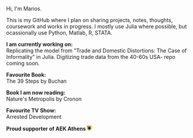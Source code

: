 Hi, I'm Marios.

This is my GitHub where I plan on sharing projects, notes, thoughts, coursework and works in progress. I mostly use Julia where possible, but ocassionally use Python, Matlab, R, STATA. 

**I am currently working on:**  
Replicating the model from "Trade and Domestic Distortions: The Case of Informality" in Julia. 
Digitizing trade data from the 40-60s USA- repo coming soon. 

**Favourite Book:**  
The 39 Steps by Buchan

**Book I am now reading:**  
Nature's Metropolis by Cronon 

**Favourite TV Show:**  
Arrested Development

**Proud supporter of AEK Athens <img src="Images/AEK_logo.svg" alt="AEK Athens" width="12"/>**
<!--
-->
